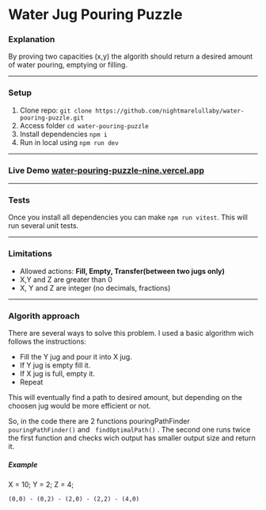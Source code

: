 # Water Jug Pouring Puzzle

### Explanation

By proving two capacities (x,y) the algorith should return a desired amount of water pouring, emptying or filling.

---

### Setup

1. Clone repo: `git clone https://github.com/nightmarelullaby/water-pouring-puzzle.git`
2. Access folder `cd water-pouring-puzzle`
3. Install dependencies `npm i`
4. Run in local using `npm run dev`

---

### Live Demo [water-pouring-puzzle-nine.vercel.app](https://water-pouring-puzzle-nine.vercel.app/ "https://water-pouring-puzzle-nine.vercel.app")

---

### Tests

Once you install all dependencies you can make `npm run vitest`. This will run several unit tests.

---

### Limitations

- Allowed actions: **Fill, Empty, Transfer(between two jugs only)**
- X,Y and Z are greater than 0
- X, Y and Z are integer (no decimals, fractions)

---

### Algorith approach

There are several ways to solve this problem. I used a basic algorithm wich follows the instructions:

- Fill the Y jug and pour it into X jug.
- If Y jug is empty fill it.
- If X jug is full, empty it.
- Repeat

This will eventually find a path to desired amount, but depending on the choosen jug would be more efficient or not.

So, in the code there are 2 functions pouringPathFinder `pouringPathFinder()` and `
findOptimalPath()` . The second one runs twice the first function and checks wich output has smaller output size and return it.

##### Example

X = 10;
Y = 2;
Z = 4;

`(0,0) - (0,2) - (2,0) - (2,2) - (4,0)`
